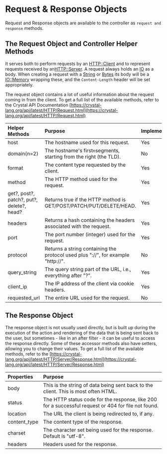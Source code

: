 # Request & Response Objects

Request and Response objects are available to the controller as `request and response` methods.

## The Request Object and Controller Helper Methods

It serves both to perform requests by an [HTTP::Client](https://crystal-lang.org/api/latest/HTTP/Client.html) and to represent requests received by an[HTTP::Server](https://crystal-lang.org/api/latest/HTTP/Server.html). A request always holds an [IO](https://crystal-lang.org/api/latest/IO.html) as a body. When creating a request with a [String](https://crystal-lang.org/api/latest/String.html) or [Bytes](https://crystal-lang.org/api/latest/Bytes.html) its body will be a [IO::Memory](https://crystal-lang.org/api/latest/IO/Memory.html) wrapping these, and the `Content-Length` header will be set appropriately.

The request object contains a lot of useful information about the request coming in from the client. To get a full list of the available methods, refer to the Crystal API Documentation [https://crystal-lang.org/api/latest/HTTP/Request.html](https://crystal-lang.org/api/latest/HTTP/Request.html)

| Helper Methods | Purpose | Implemented? |
| :--- | :--- | :--- |
| host | The hostname used for this request. | Yes |
| domain\(n=2\) | The hostname's first`n`segments, starting from the right \(the TLD\). | No |
| format | The content type requested by the client. | Yes |
| method | The HTTP method used for the request. | Yes |
| get?, post?, patch?, put?, delete?, head? | Returns true if the HTTP method is GET/POST/PATCH/PUT/DELETE/HEAD. | Yes |
| headers | Returns a hash containing the headers associated with the request. | Yes |
| port | The port number \(integer\) used for the request. | Yes |
| protocol | Returns a string containing the protocol used plus "://", for example "http://". | No |
| query\_string | The query string part of the URL, i.e., everything after "?". | Yes |
| client\_ip | The IP address of the client via cookie headers. | Yes |
| requested\_url | The entire URL used for the request. | No |

## The Response Object

The response object is not usually used directly, but is built up during the execution of the action and rendering of the data that is being sent back to the user, but sometimes - like in an after filter - it can be useful to access the response directly. Some of these accessor methods also have setters, allowing you to change their values. To get a full list of the available methods, refer to the [https://crystal-lang.org/api/latest/HTTP/Server/Response.html](https://crystal-lang.org/api/latest/HTTP/Server/Response.html)

| Properties | Purpose |
| :--- | :--- |
| body | This is the string of data being sent back to the client. This is most often HTML. |
| status | The HTTP status code for the response, like 200 for a successful request or 404 for file not found. |
| location | The URL the client is being redirected to, if any. |
| content\_type | The content type of the response. |
| charset | The character set being used for the response. Default is "utf-8". |
| headers | Headers used for the response. |

